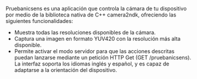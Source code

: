 Pruebanicsens es una aplicación que controla la cámara de tu dispositivo por medio de la biblioteca nativa de C++ camera2ndk, ofreciendo las siguientes funcionalidades:
- Muestra todas las resoluciones disponibles de la cámara.
- Captura una imagen en formato YUV420 con la resolución más alta disponible.
- Permite activar el modo servidor para que las acciones descritas puedan lanzarse mediante un petición HTTP Get (GET /pruebanicsens).
La interfaz soporta los idiomas inglés y español, y es capaz de adaptarse a la orientación del dispositivo.
